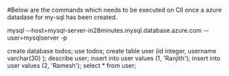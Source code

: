 #Below are the commands which needs to be executed on ClI once a azure datadase for my-sql has been created.


mysql --host=mysql-server-in28minutes.mysql.database.azure.com --user=mysqlserver -p
 
create database todos;
use todos;
create table user (id integer, username varchar(30) );
describe user;
insert into user values (1, 'Ranjith');
insert into user values (2, 'Ramesh');
select * from user;
